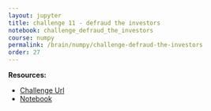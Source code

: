 ```yaml
---
layout: jupyter
title: challenge 11 - defraud the investors
notebook: challenge_defraud_the_investors
course: numpy
permalink: /brain/numpy/challenge-defraud-the-investors
order: 27
---
```


**Resources:**
- [Challenge Url](https://www.practiceprobs.com/problemsets/python-numpy/proficient/defraud-the-investors/)
- [Notebook](/assets/notebooks/challenge_defraud_the_investors.ipynb)
